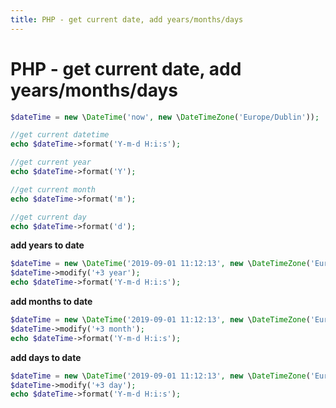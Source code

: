 ```yaml
---
title: PHP - get current date, add years/months/days
---
```


<h1 class="header">PHP - get current date, add years/months/days</h1>


```php
$dateTime = new \DateTime('now', new \DateTimeZone('Europe/Dublin'));

//get current datetime
echo $dateTime->format('Y-m-d H:i:s');

//get current year
echo $dateTime->format('Y');

//get current month
echo $dateTime->format('m');

//get current day
echo $dateTime->format('d');
```


<b>add years to date</b>
```php
$dateTime = new \DateTime('2019-09-01 11:12:13', new \DateTimeZone('Europe/Dublin'));
$dateTime->modify('+3 year');
echo $dateTime->format('Y-m-d H:i:s');
```


<b>add months to date</b>
```php
$dateTime = new \DateTime('2019-09-01 11:12:13', new \DateTimeZone('Europe/Dublin'));
$dateTime->modify('+3 month');
echo $dateTime->format('Y-m-d H:i:s');
```


<b>add days to date</b>
```php
$dateTime = new \DateTime('2019-09-01 11:12:13', new \DateTimeZone('Europe/Dublin'));
$dateTime->modify('+3 day');
echo $dateTime->format('Y-m-d H:i:s');
```